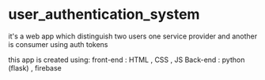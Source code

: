 # user_authentication_system
it's a web app which distinguish two users one service provider and another is consumer using auth tokens 

this app is created using:
front-end : HTML , CSS , JS
Back-end  : python (flask) , firebase
